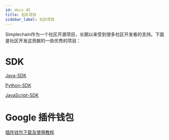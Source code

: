 ```yaml
---
id: docs_45
title: 社区项目
sidebar_label: 社区项目
---
```


Simplechain作为一个社区开源项目，长期以来受到很多社区开发者的支持。下面是社区开发这贡献的一些优秀的项目：

# SDK

[Java-SDK]()

[Python-SDK]()

[JavaScript-SDK]()


# Google 插件钱包

[插件钱包下载及使用教程](https://simplechainfans.github.io/sipc-docs/docs/docs_28)

 